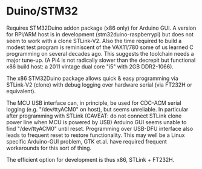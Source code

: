 # Duino/STM32

Requires STM32Duino addon package (x86 only) for Arduino GUI. A version for RPi/ARM host is in development
(stm32duino-raspberrypi) but does not seem to work with a clone STLink-V2. Also the time required to build a modest
test program is reminiscent of the VAX11/780 some of us learned C programming on several decades ago. This suggests
the toolchain needs a major tune-up. (A Pi4 is not radically slower than the decrepit but functional x86 build host:
a 2011 vintage dual core "i5" with 2GB DDR2-1066).

The x86 STM32Duino package allows quick & easy programming via STLink-V2 (clone) with debug logging over hardware
serial (via FT232H or equivalent).

The MCU USB interface can, in principle, be used for CDC-ACM serial logging (e.g. "/dev/ttyACM0" on host), but seems 
unreliable. In particular after programming with STLink (CAVEAT: do not connect STLink clone power line when MCU is 
powered by USB) Arduino GUI seems unable to find "/dev/ttyACM0" until reset. Programming over USB-DFU interface also 
leads to frequent reset to restore functionality. This may well be a Linux specific Arduino-GUI problem, GTK et.al.
have required frequent workarounds for this sort of thing. 

The efficient option for development is thus x86, STLink + FT232H. 
